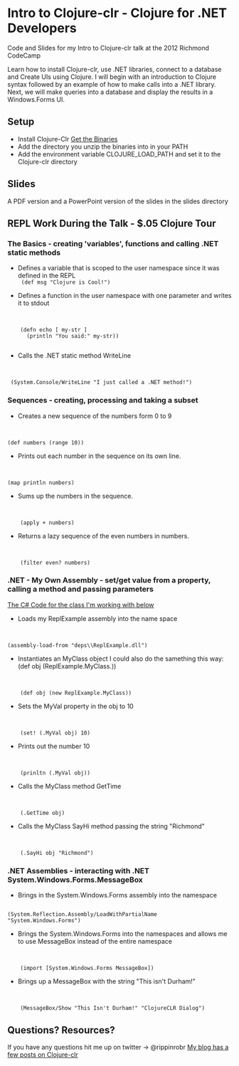 Intro to Clojure-clr - Clojure for .NET Developers
====================================================

Code and Slides for my Intro to Clojure-clr talk at the 2012 Richmond CodeCamp 

Learn how to install Clojure-clr, use .NET libraries, connect to a database and Create UIs using Clojure. I will begin with an introduction to Clojure syntax followed by an example of how to make calls into a .NET library. Next, we will make queries into a database and display the results in a Windows.Forms UI.

## Setup 
- Install Clojure-Clr [Get the Binaries](https://github.com/clojure/clojure-clr/wiki/Getting-binaries)
- Add the directory you unzip the binaries into in your PATH
- Add the environment variable CLOJURE_LOAD_PATH and set it to the Clojure-clr directory

## Slides
A PDF version and a PowerPoint version of the slides in the slides directory

## REPL Work During the Talk - $.05 Clojure Tour
### The Basics - creating 'variables', functions and calling .NET static methods

- Defines a variable that is scoped to the user namespace since it was defined in the REPL
  <br/>
  <code>
	(def msg "Clojure is Cool!")
  </code>

- Defines a function in the user namespace with one parameter and writes it to stdout
 <br/>
 <code>
	(defn echo [ my-str ] 
      (println "You said:" my-str))
 </code>

- Calls the .NET static method WriteLine
<br/>
<code>
 (System.Console/WriteLine "I just called a .NET method!")
</code>


### Sequences - creating, processing and taking a subset
- Creates a new sequence of the numbers form 0 to 9
<br/>
<code>
(def numbers (range 10))
</code> 

- Prints out each number in the sequence on its own line.  
<br>
<code>
(map println numbers)
</code>

- Sums up the numbers in the sequence.
<br/>
<code>
	(apply + numbers)
</code>

- Returns a lazy sequence of the even numbers in numbers.
<br>
<code>
	(filter even? numbers)
</code>

### .NET - My Own Assembly - set/get value from a property, calling a method and passing parameters

[The C# Code for the class I'm working with below ](https://github.com/rippinrobr/intro-to-clojureclr-talk/blob/master/dotnet_src/HockeyStats/ReplExample/Class1.cs)

- Loads my ReplExample assembly into the name space
<br>
<code>
(assembly-load-from "deps\\ReplExample.dll")
</code>

- Instantiates an MyClass object I could also do the samething this way: (def obj (ReplExample.MyClass.))
<br>
<code>
	(def obj (new ReplExample.MyClass)) 
</code>

- Sets the MyVal property in the obj to 10
<br>
<code>
	(set! (.MyVal obj) 10)
</code>

- Prints out the number 10
<br>
<code>
	(prinltn (.MyVal obj))
</code>

- Calls the MyClass method GetTime
<br>
<code>
	(.GetTime obj)
</code>

- Calls the MyClass SayHi method passing the string "Richmond"
<br>
<code>
	(.SayHi obj "Richmond")
</code>

### .NET Assemblies - interacting with .NET System.Windows.Forms.MessageBox
- Brings in the System.Windows.Forms assembly into the namespace
<code>
(System.Reflection.Assembly/LoadWithPartialName "System.Windows.Forms")
</code>

- Brings the System.Windows.Forms into the namespaces and allows me to use MessageBox instead of the entire namespace
<br>
<code>
	(import [System.Windows.Forms MessageBox])
</code>

- Brings up a MessageBox with the string "This isn't Durham!"
<br>
<code>
	(MessageBox/Show "This Isn't Durham!" "ClojureCLR Dialog")
</code>

## Questions? Resources?

If you have any questions hit me up on twitter -> @rippinrobr
[My blog has a few posts on Clojure-clr](http://www.myclojureadventure.com/search/label/clojureclr)

